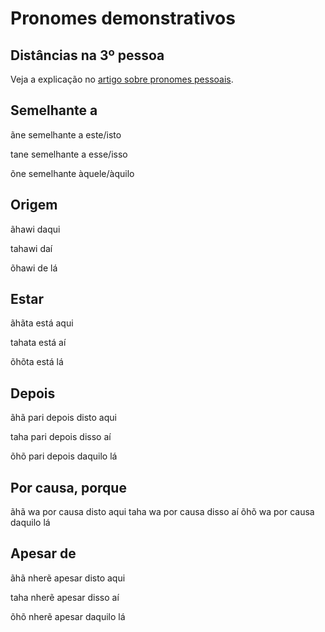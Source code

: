 # Pronomes demonstrativos

## Distâncias na 3º pessoa

Veja a explicação no [artigo sobre pronomes pessoais](../pessoais/index.md).

## Semelhante a

ãne semelhante a este/isto

tane semelhante a esse/isso

õne semelhante àquele/àquilo

## Origem

ãhawi daqui

tahawi daí

õhawi de lá

## Estar

ãhãta está aqui

tahata está aí

õhõta está lá

## Depois

ãhã pari depois disto aqui

taha pari depois disso aí

õhõ pari depois daquilo lá

## Por causa, porque

ãhã wa por causa disto aqui
taha wa por causa disso aí
õhõ wa por causa daquilo lá

## Apesar de

ãhã nherẽ apesar disto aqui

taha nherẽ apesar disso aí

õhõ nherẽ apesar daquilo lá

